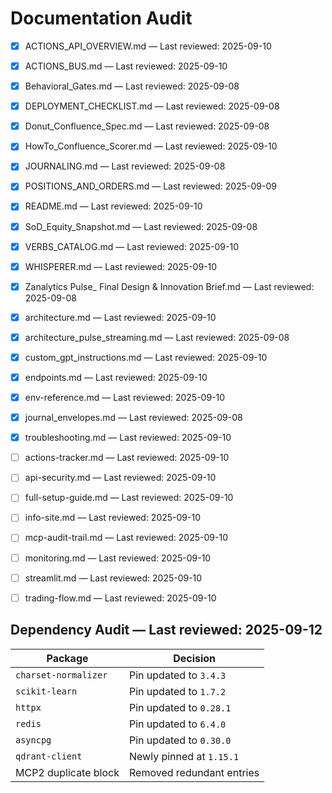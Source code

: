 # Documentation Audit

- [x] ACTIONS_API_OVERVIEW.md — Last reviewed: 2025-09-10
- [x] ACTIONS_BUS.md — Last reviewed: 2025-09-10
- [x] Behavioral_Gates.md — Last reviewed: 2025-09-08
- [x] DEPLOYMENT_CHECKLIST.md — Last reviewed: 2025-09-08
- [x] Donut_Confluence_Spec.md — Last reviewed: 2025-09-08
- [x] HowTo_Confluence_Scorer.md — Last reviewed: 2025-09-10
- [x] JOURNALING.md — Last reviewed: 2025-09-08
- [x] POSITIONS_AND_ORDERS.md — Last reviewed: 2025-09-09
- [x] README.md — Last reviewed: 2025-09-10
- [x] SoD_Equity_Snapshot.md — Last reviewed: 2025-09-08
- [x] VERBS_CATALOG.md — Last reviewed: 2025-09-10
- [x] WHISPERER.md — Last reviewed: 2025-09-10
- [x] Zanalytics Pulse_ Final Design & Innovation Brief.md — Last reviewed: 2025-09-08
- [x] architecture.md — Last reviewed: 2025-09-10
- [x] architecture_pulse_streaming.md — Last reviewed: 2025-09-08
- [x] custom_gpt_instructions.md — Last reviewed: 2025-09-10
- [x] endpoints.md — Last reviewed: 2025-09-10
- [x] env-reference.md — Last reviewed: 2025-09-10
- [x] journal_envelopes.md — Last reviewed: 2025-09-08
- [x] troubleshooting.md — Last reviewed: 2025-09-10

- [ ] actions-tracker.md — Last reviewed: 2025-09-10
- [ ] api-security.md — Last reviewed: 2025-09-10
- [ ] full-setup-guide.md — Last reviewed: 2025-09-10
- [ ] info-site.md — Last reviewed: 2025-09-10
- [ ] mcp-audit-trail.md — Last reviewed: 2025-09-10
- [ ] monitoring.md — Last reviewed: 2025-09-10
- [ ] streamlit.md — Last reviewed: 2025-09-10
- [ ] trading-flow.md — Last reviewed: 2025-09-10

## Dependency Audit — Last reviewed: 2025-09-12

| Package | Decision |
|---------|----------|
| `charset-normalizer` | Pin updated to `3.4.3` |
| `scikit-learn` | Pin updated to `1.7.2` |
| `httpx` | Pin updated to `0.28.1` |
| `redis` | Pin updated to `6.4.0` |
| `asyncpg` | Pin updated to `0.30.0` |
| `qdrant-client` | Newly pinned at `1.15.1` |
| MCP2 duplicate block | Removed redundant entries |
